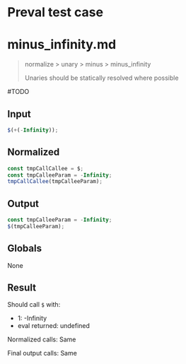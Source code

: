 # Preval test case

# minus_infinity.md

> normalize > unary > minus > minus_infinity
>
> Unaries should be statically resolved where possible

#TODO

## Input

`````js filename=intro
$(+(-Infinity));
`````

## Normalized

`````js filename=intro
const tmpCallCallee = $;
const tmpCalleeParam = -Infinity;
tmpCallCallee(tmpCalleeParam);
`````

## Output

`````js filename=intro
const tmpCalleeParam = -Infinity;
$(tmpCalleeParam);
`````

## Globals

None

## Result

Should call `$` with:
 - 1: -Infinity
 - eval returned: undefined

Normalized calls: Same

Final output calls: Same

